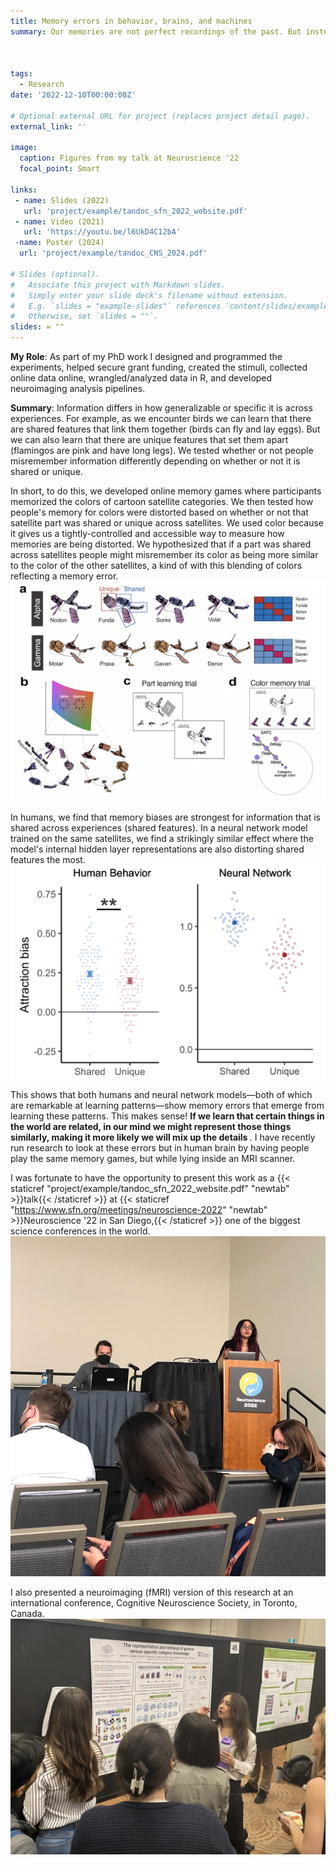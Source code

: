 ```yaml
---
title: Memory errors in behavior, brains, and machines
summary: Our memories are not perfect recordings of the past. But instead are prone to error, misinformation, and bias. As part of my PhD, I have been identifying what memories are most susceptible to such errors. By combining behavioral experiments, fMRI, and neural networks, we show that <strong>similar memory errors exist in both humans and machines.</strong> We also find that these biases are not random mistakes, but are a product of an optimal learning system.



tags:
  - Research
date: '2022-12-10T00:00:00Z'

# Optional external URL for project (replaces project detail page).
external_link: ''

image:
  caption: Figures from my talk at Neuroscience '22
  focal_point: Smart

links:
 - name: Slides (2022)
   url: 'project/example/tandoc_sfn_2022_website.pdf'
 - name: Video (2021)
   url: 'https://youtu.be/l6UkD4C12bA'
 -name: Poster (2024)
  url: 'project/example/tandoc_CNS_2024.pdf'

# Slides (optional).
#   Associate this project with Markdown slides.
#   Simply enter your slide deck's filename without extension.
#   E.g. `slides = "example-slides"` references `content/slides/example-slides.md`.
#   Otherwise, set `slides = ""`.
slides: = ""
---
```

<strong> My Role</strong>: As part of my PhD work I designed and programmed the experiments, helped secure grant funding, created the stimuli, collected online data online, wrangled/analyzed data in R, and developed neuroimaging analysis pipelines.

<strong> Summary</strong>: Information differs in how generalizable or specific it is across experiences. For example, as we encounter birds we can learn that there are shared features that link them together (birds can fly and lay eggs). But we can also learn that there are unique features that set them apart (flamingos are pink and have long legs). We tested whether or not people misremember information differently depending on whether or not it is shared or unique.

In short, to do this, we developed online memory games where participants memorized the colors of cartoon satellite categories. We then tested how people's memory for colors were distorted based on whether or not that satellite part was shared or unique across satellites. We used color because it gives us a tightly-controlled and accessible way to measure how memories are being distorted. We hypothesized that if a part was shared across satellites people might misremember its color as being more similar to the color of the other satellites, a kind of with this blending of colors reflecting a memory error.
![Memory game visualization](memorygame.png)

In humans, we find that memory biases are strongest for information that is shared across experiences (shared features). In a neural network model trained on the same satellites, we find a strikingly similar effect where the model's internal hidden layer representations are also distorting shared features the most.
![Main finding](finding.png)

This shows that both humans and neural network models—both of which are remarkable at learning patterns—show memory errors that emerge from learning these patterns. This makes sense! <strong> If we learn that certain things in the world are related, in our mind we might represent those things similarly, making it more likely we will mix up the details </strong>. I have recently run research to look at these errors but in human brain by having people play the same memory games, but while lying inside an MRI scanner.

I was fortunate to have the opportunity to present this work as a {{< staticref "project/example/tandoc_sfn_2022_website.pdf" "newtab" >}}talk{{< /staticref >}} at {{< staticref "https://www.sfn.org/meetings/neuroscience-2022" "newtab" >}}Neuroscience '22 in San Diego,{{< /staticref >}} one of the biggest science conferences in the world.
![SfN 2022 Talk](sfntalk.jpg)

I also presented a neuroimaging (fMRI) version of this research at an international conference, Cognitive Neuroscience Society, in Toronto, Canada.
![CNS 2024 poster](cns_poster.jpg)


